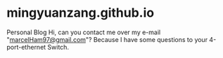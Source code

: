 # mingyuanzang.github.io
Personal Blog
Hi, can you contact me over my e-mail "marcelHam97@gmail.com"? Because I have some questions to your 4-port-ethernet Switch. 
